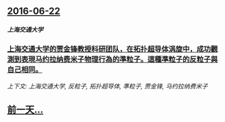 ## [2016-06-22](/news/2016/06/22/index.md)

##### 上海交通大学
### [上海交通大学的贾金锋教授科研团队，在拓扑超导体涡旋中，成功觀測到表現马约拉纳费米子物理行為的準粒子。這種準粒子的反粒子與自己相同。 ](/news/2016/06/22/上海交通大学的贾金锋教授科研团队-在拓扑超导体涡旋中-成功觀測到表現马约拉纳费米子物理行為的準粒子-這種準粒子的反粒子與.md)
_上下文: 上海交通大学, 反粒子, 拓扑超导体, 準粒子, 贾金锋, 马约拉纳费米子_

## [前一天...](/news/2016/06/20/index.md)

